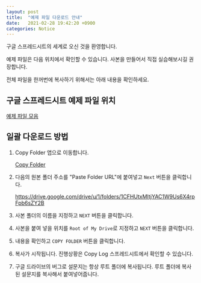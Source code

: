 ```yaml
---
layout: post
title:  "예제 파일 다운로드 안내"
date:   2021-02-28 19:42:20 +0900
categories: Notice
---
```

구글 스프레드시트의 세계로 오신 것을 환영합니다.

예제 파일은 다음 위치에서 확인할 수 있습니다. 사본을 만들어서 직접 실습해보시길 권장합니다.

전체 파일을 한꺼번에 복사하기 위해서는 아래 내용을 확인하세요.

## 구글 스프레드시트 예제 파일 위치
[예제 파일 모음][예제 파일]

## 일괄 다운로드 방법
1. Copy Folder 앱으로 이동합니다.
   
   [Copy Folder]
2. 다음의 원본 폴더 주소를 "Paste Folder URL"에 붙여넣고 `Next` 버튼을 클릭합니다.
   
   https://drive.google.com/drive/u/1/folders/1CFHUtxMItjYAC1W9Us6X4rpFpb6sZY2B
3. 사본 폴더의 이름을 지정하고 `NEXT` 버튼을 클릭합니다.
4. 사본을 붙여 넣을 위치를 `Root of My Drive`로 지정하고 `NEXT` 버튼을 클릭합니다. 
5. 내용을 확인하고 `COPY FOLDER` 버튼을 클릭합니다.
6. 복사가 시작됩니다. 진행상황은 Copy Log 스프레드시트에서 확인할 수 있습니다. 
7. 구글 드라이브의 버그로 설문지는 항상 루트 폴더에 복사됩니다. 루트 폴더에 복사된 설문지를 복사해서 붙여넣어줍니다.

[예제 파일]: https://drive.google.com/drive/u/1/folders/1CFHUtxMItjYAC1W9Us6X4rpFpb6sZY2B
[Copy Folder]: https://script.google.com/macros/s/AKfycbxbGNGajrxv-HbX2sVY2OTu7yj9VvxlOMOeQblZFuq7rYm7uyo/exec
